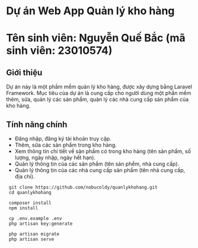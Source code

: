 
# Dự án Web App Quản lý kho hàng
# Tên sinh viên: Nguyễn Quế Bắc (mã sinh viên: 23010574)


## Giới thiệu

Dự án này là một phầm mềm quản lý kho hàng, được xây dựng bằng Laravel Framework. Mục tiêu của dự án là cung cấp cho người dùng một phần mềm thêm, sửa, quản lý các sản phẩm, quản lý các nhà cung cấp sản phẩm của kho hàng.

## Tính năng chính
- Đăng nhập, đăng ký tài khoản truy cập.
- Thêm, sửa các sản phẩm trong kho hàng.
- Xem thông tin chi tiết về sản phẩm có trong kho hàng (tên sản phẩm, số lượng, ngày nhập, ngày hết hạn).
- Quản lý thông tin của các sản phẩm (tên sản phểm, nhà cung cấp).
- Quản lý thông tin của các nhà cung cấp sản phẩm (tên nhà cung cấp, địa chỉ).

```
 git clone https://github.com/nobucoldy/quanlykhohang.git
 cd quanlykhohang

 composer install
 npm install

 cp .env.example .env
 php artisan key:generate

 php artisan migrate
 php artisan serve
```
